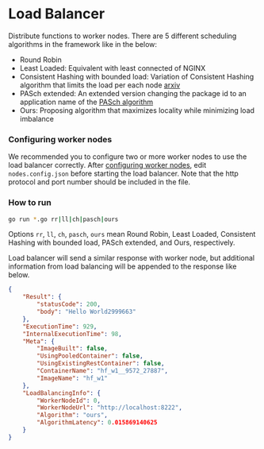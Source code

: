 # Load Balancer

Distribute functions to worker nodes. There are 5 different scheduling algorithms in the framework like in the below:

- Round Robin
- Least Loaded: Equivalent with least connected of NGINX
- Consistent Hashing with bounded load: Variation of Consistent Hashing algorithm that limits the load per each node [arxiv](https://arxiv.org/abs/1608.01350)
- PASch extended: An extended version changing the package id to an application name of the [PASch algorithm](https://ieeexplore.ieee.org/document/8752939)
- Ours: Proposing algorithm that maximizes locality while minimizing load imbalance

### Configuring worker nodes

We recommended you to configure two or more worker nodes to use the load balancer correctly.
After [configuring worker nodes](../worker_front), edit `nodes.config.json` before starting the load balancer.
Note that the http protocol and port number should be included in the file.

### How to run

```bash
go run *.go rr|ll|ch|pasch|ours
```

Options `rr`, `ll`, `ch`, `pasch`, `ours` mean Round Robin, Least Loaded, Consistent Hashing with bounded load, PASch extended, and Ours, respectively.


Load balancer will send a similar response with worker node, but additional information from load balancing will be appended to the response like below.

```json
{
	"Result": {
		"statusCode": 200,
		"body": "Hello World2999663"
	},
	"ExecutionTime": 929,
	"InternalExecutionTime": 98,
	"Meta": {
		"ImageBuilt": false,
		"UsingPooledContainer": false,
		"UsingExistingRestContainer": false,
		"ContainerName": "hf_w1__9572_27887",
		"ImageName": "hf_w1"
	},
	"LoadBalancingInfo": {
		"WorkerNodeId": 0,
		"WorkerNodeUrl": "http://localhost:8222",
		"Algorithm": "ours",
		"AlgorithmLatency": 0.015869140625
	}
}
```